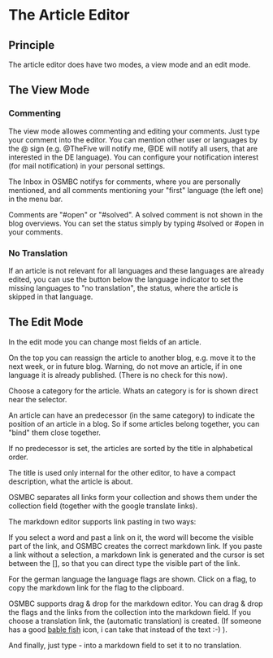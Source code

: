 # The Article Editor


## Principle

The article editor does have two modes, a view mode and an edit mode.

## The View Mode

### Commenting

The view mode allowes commenting and editing your comments. 
Just type your comment into the editor. You can mention other user or languages
by the @ sign (e.g. @TheFive will notify me, @DE will notify all users, that are
interested in the DE language). 
You can configure your notification interest (for mail notification) in your personal settings.

The Inbox in OSMBC notifys for comments, where you are personally mentioned, and all
comments mentioning your "first" language (the left one) in the menu bar.

Comments are "#open" or "#solved". A solved comment is not shown in the blog overviews.
You can set the status simply by typing #solved or #open in your comments.

### No Translation

If an article is not relevant for all languages and these languages are already edited,
you can use the button below the language indicator to set the missing languages to
"no translation", the status, where the article is skipped in that language.

## The Edit Mode

In the edit mode you can change most fields of an article.

On the top you can reassign the article to another blog, e.g. move it to the next week,
or in future blog. Warning, do not move an article, if in one language it is already published.
(There is no check for this now).

Choose a category for the article. Whats an category is for is shown direct near the selector.

An article can have an predecessor (in the same category) to indicate the position of an
article in a blog. So if some articles belong together, you can "bind" them close together.

If no predecessor is set, the articles are sorted by the title in alphabetical order.

The title is used only internal for the other editor, to have a compact description, what the article is about.

OSMBC separates all links form your collection and shows them under the collection field (together
with the google translate links).

The markdown editor supports link pasting in two ways:

If you select a word and past a link on it, the word will become the visible part of the link, and OSMBC 
creates the correct markdown link.
If you paste a link without a selection, a markdown link is generated and the cursor is set between the [],
so that you can direct type the visible part of the link.

For the german language the language flags are shown. Click on a flag, to copy the 
markdown link for the flag to the clipboard.

OSMBC supports drag & drop for the markdown editor. You can drag & drop the flags and the
links from the collection into the markdown field. If you choose a translation link, the
(automatic translation) is created. (If someone has a good [bable fish](https://en.wikipedia.org/wiki/List_of_races_and_species_in_The_Hitchhiker%27s_Guide_to_the_Galaxy#Babel_fish) icon, i can take that
instead of the text :-) ).

And finally, just type - into a markdown field to set it to no translation.